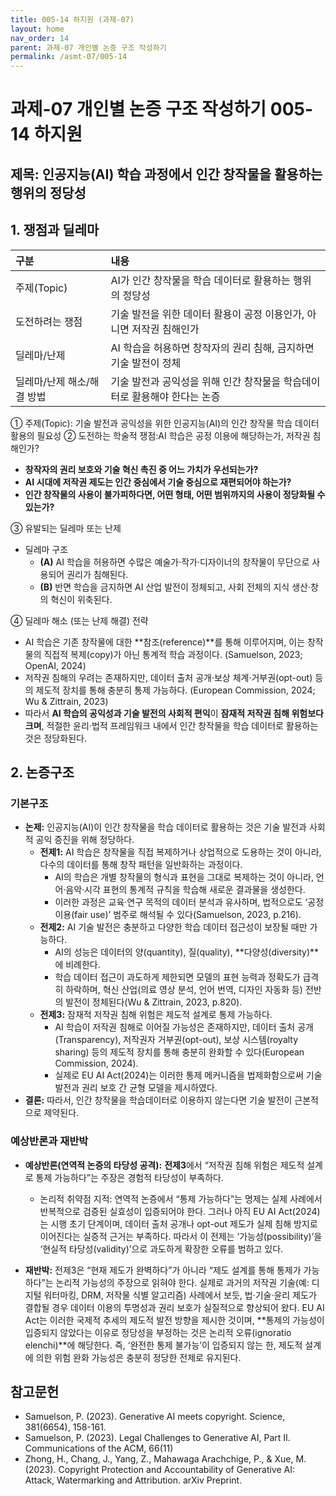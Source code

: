 ```yaml
---
title: 005-14 하지원 (과제-07)
layout: home
nav_order: 14
parent: 과제-07 개인별 논증 구조 작성하기
permalink: /asmt-07/005-14
---
```


# 과제-07 개인별 논증 구조 작성하기 005-14 하지원

## 제목: 인공지능(AI) 학습 과정에서 인간 창작물을 활용하는 행위의 정당성  

## 1. 쟁점과 딜레마

| 구분 | 내용 |
|:---|:---|
| 주제(Topic) | AI가 인간 창작물을 학습 데이터로 활용하는 행위의 정당성 |
| 도전하려는 쟁점 | 기술 발전을 위한 데이터 활용이 공정 이용인가, 아니면 저작권 침해인가 |
| 딜레마/난제 | AI 학습을 허용하면 창작자의 권리 침해, 금지하면 기술 발전이 정체 |
| 딜레마/난제 해소/해결 방법 | 기술 발전과 공익성을 위해 인간 창작물을 학습데이터로 활용해야 한다는 논증 |

① 주제(Topic): 기술 발전과 공익성을 위한 인공지능(AI)의 인간 창작물 학습 데이터 활용의 필요성
② 도전하는 학술적 쟁점:AI 학습은 공정 이용에 해당하는가, 저작권 침해인가?

- **창작자의 권리 보호와 기술 혁신 촉진 중 어느 가치가 우선되는가?**  
- **AI 시대에 저작권 제도는 인간 중심에서 기술 중심으로 재편되어야 하는가?**  
- **인간 창작물의 사용이 불가피하다면, 어떤 형태, 어떤 범위까지의 사용이 정당화될 수 있는가?**

③ 유발되는 딜레마 또는 난제

- 딜레마 구조
  - **(A)** AI 학습을 허용하면 수많은 예술가·작가·디자이너의 창작물이 무단으로 사용되어 권리가 침해된다.
  - **(B)** 반면 학습을 금지하면 AI 산업 발전이 정체되고, 사회 전체의 지식 생산·창의 혁신이 위축된다.

④ 딜레마 해소 (또는 난제 해결) 전략

- AI 학습은 기존 창작물에 대한 **참조(reference)**를 통해 이루어지며, 이는 창작물의 직접적 복제(copy)가 아닌 통계적 학습 과정이다. (Samuelson, 2023; OpenAI, 2024)
- 저작권 침해의 우려는 존재하지만, 데이터 출처 공개·보상 체계·거부권(opt-out) 등의 제도적 장치를 통해 충분히 통제 가능하다. (European Commission, 2024; Wu & Zittrain, 2023)
- 따라서 **AI 학습의 공익성과 기술 발전의 사회적 편익**이 **잠재적 저작권 침해 위험보다 크며**, 적절한 윤리·법적 프레임워크 내에서 인간 창작물을 학습 데이터로 활용하는 것은 정당화된다.

## 2. 논증구조

### 기본구조

- **논제:** 인공지능(AI)이 인간 창작물을 학습 데이터로 활용하는 것은 기술 발전과 사회적 공익 증진을 위해 정당하다.
  - **전제1:** AI 학습은 창작물을 직접 복제하거나 상업적으로 도용하는 것이 아니라, 다수의 데이터를 통해 창작 패턴을 일반화하는 과정이다.
    - AI의 학습은 개별 창작물의 형식과 표현을 그대로 복제하는 것이 아니라, 언어·음악·시각 표현의 통계적 규칙을 학습해 새로운 결과물을 생성한다.
	- 이러한 과정은 교육·연구 목적의 데이터 분석과 유사하며, 법적으로도 ‘공정 이용(fair use)’ 범주로 해석될 수 있다(Samuelson, 2023, p.216).
  - **전제2:** AI 기술 발전은 충분하고 다양한 학습 데이터 접근성이 보장될 때만 가능하다.
    - AI의 성능은 데이터의 양(quantity), 질(quality), **다양성(diversity)**에 비례한다.
    - 학습 데이터 접근이 과도하게 제한되면 모델의 표현 능력과 정확도가 급격히 하락하며, 혁신 산업(의료 영상 분석, 언어 번역, 디자인 자동화 등) 전반의 발전이 정체된다(Wu & Zittrain, 2023, p.820).
  - **전제3:** 잠재적 저작권 침해 위험은 제도적 설계로 통제 가능하다.
      - AI 학습이 저작권 침해로 이어질 가능성은 존재하지만, 데이터 출처 공개(Transparency), 저작권자 거부권(opt-out), 보상 시스템(royalty sharing) 등의 제도적 장치를 통해 충분히 완화할 수 있다(European Commission, 2024).
      - 실제로 EU AI Act(2024)는 이러한 통제 메커니즘을 법제화함으로써 기술 발전과 권리 보호 간 균형 모델을 제시하였다.
- **결론:** 따라서, 인간 창작물을 학습데이터로 이용하지 않는다면 기술 발전이 근본적으로 제약된다. 

### 예상반론과 재반박

- **예상반론(연역적 논증의 타당성 공격):** **전제3**에서 “저작권 침해 위험은 제도적 설계로 통제 가능하다”는 주장은 경험적 타당성이 부족하다.
  - 논리적 취약점 지적: 연역적 논증에서 “통제 가능하다”는 명제는 실제 사례에서 반복적으로 검증된 실효성이 입증되어야 한다. 그러나 아직 EU AI Act(2024)는 시행 초기 단계이며, 데이터 출처 공개나 opt-out 제도가 실제 침해 방지로 이어진다는 실증적 근거는 부족하다. 따라서 이 전제는 ‘가능성(possibility)’을 ‘현실적 타당성(validity)’으로 과도하게 확장한 오류를 범하고 있다.

- **재반박:** 전제3은 “현재 제도가 완벽하다”가 아니라 “제도 설계를 통해 통제가 가능하다”는 논리적 가능성의 주장으로 읽혀야 한다. 실제로 과거의 저작권 기술(예: 디지털 워터마킹, DRM, 저작물 식별 알고리즘) 사례에서 보듯, 법·기술·윤리 제도가 결합될 경우 데이터 이용의 투명성과 권리 보호가 실질적으로 향상되어 왔다.
EU AI Act는 이러한 국제적 추세의 제도적 발전 방향을 제시한 것이며, **통제의 가능성이 입증되지 않았다는 이유로 정당성을 부정하는 것은 논리적 오류(ignoratio elenchi)**에 해당한다. 즉, ‘완전한 통제 불가능’이 입증되지 않는 한, 제도적 설계에 의한 위험 완화 가능성은 충분히 정당한 전제로 유지된다.

## 참고문헌

- Samuelson, P. (2023). Generative AI meets copyright. Science, 381(6654), 158-161.
- Samuelson, P. (2023). Legal Challenges to Generative AI, Part II. Communications of the ACM, 66(11)
- Zhong, H., Chang, J., Yang, Z., Mahawaga Arachchige, P., & Xue, M. (2023). Copyright Protection and Accountability of Generative AI: Attack, Watermarking and Attribution. arXiv Preprint.